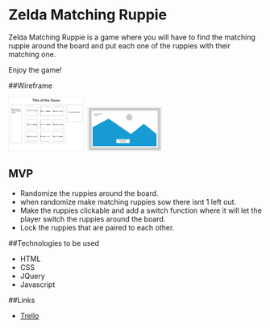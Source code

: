 # Zelda Matching Ruppie

Zelda Matching Ruppie  is a game where you will have to find the matching ruppie around the board and put each one of the ruppies with their matching one. 

Enjoy the game!

##Wireframe

<img src="./assets/page_2.png" style="width: 150px;">
<img src="./assets/page_1.png" style="width: 150px;">


## MVP

* Randomize the ruppies around the board.
* when randomize make matching ruppies sow there isnt 1 left out.
* Make the ruppies clickable and add a switch function where it will let the player switch the ruppies around the board.
* Lock the ruppies that are paired to each other.

##Technologies to be used
* HTML
* CSS
* JQuery
* Javascript

##Links

* [Trello](https://trello.com/b/h4pOEyz1/project-1)

